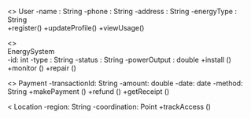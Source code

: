 <<entity>> 
    User 
 -name : String 
 -phone : String 
 -address : String 
 -energyType : String  
 +register() 
 +updateProfile() 
 +viewUsage() 


<<entity>>       
EnergySystem  
-id: int
-type : String
-status : String 
-powerOutput : double
+install ()
+monitor ()
+repair ()


<<entity>>
Payment
-transactionId: String
-amount: double
-date: date
-method: String
+makePayment ()
+refund ()
+getReceipt ()


<<entity>
Location
-region: String
-coordination: Point
+trackAccess ()


